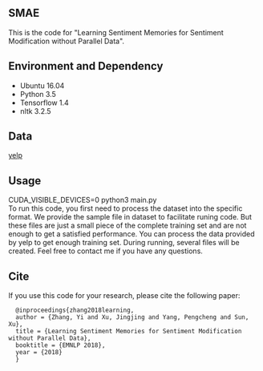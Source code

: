## SMAE
This is the code for "Learning Sentiment Memories for Sentiment Modification without Parallel Data".

## Environment and Dependency
 - Ubuntu 16.04
 - Python 3.5
 - Tensorflow 1.4
 - nltk 3.2.5
 
## Data
  [yelp](https://www.yelp.com/dataset/challenge)
  
## Usage
CUDA_VISIBLE_DEVICES=0 python3 main.py   
To run this code, you first need to process the dataset into the specific format. We provide the sample file in dataset to facilitate runing code. But these files are just a small piece of the complete training set and are not enough to get a satisfied performance. You can process the data provided by yelp to get enough training set. During running, several files will be created.
Feel free to contact me if you have any questions.

## Cite
If you use this code for your research, please cite the following paper:
```
  @inproceedings{zhang2018learning,  
  author = {Zhang, Yi and Xu, Jingjing and Yang, Pengcheng and Sun, Xu},  
  title = {Learning Sentiment Memories for Sentiment Modification without Parallel Data},  
  booktitle = {EMNLP 2018},  
  year = {2018}  
  }  
 ```
